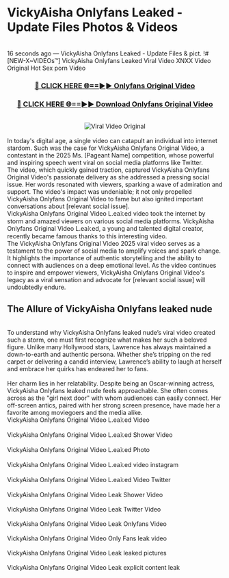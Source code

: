# VickyAisha Onlyfans Leaked - Update Files Photos & Videos 
<br>
16 seconds ago — VickyAisha Onlyfans Leaked - Update Files & pict. !#[NEW-X~VIDEOs™] VickyAisha Onlyfans Leaked Viral Video XNXX Video Original Hot Sex porn Video
<br>
<div align="center">
<h3><a href="http://freeplayer.one?title=VickyAisha&ref=25OR" rel="nofollow">🔴 CLICK HERE 🌐==►► Onlyfans Original Video</a></h3>
<h3><a href="http://freeplayer.one?title=VickyAisha&ref=25OR" rel="nofollow">🔴 CLICK HERE 🌐==►► Download Onlyfans Original Video</a></h3>
<br>
<a href="http://freeplayer.one?title=VickyAisha&ref=25OR" rel="nofollow" data-target="animated-image.originalLink"><img src="https://i.ibb.co.com/xMMVF88/686577567.gif" alt="Viral Video Original" style="max-width: 100%; display: inline-block;" data-target="animated-image.originalImage"></a>
</div>
<br>
In today's digital age, a single video can catapult an individual into internet stardom. Such was the case for VickyAisha Onlyfans Original Video, a contestant in the 2025 Ms. [Pageant Name] competition, whose powerful and inspiring speech went viral on social media platforms like Twitter.
<br>
The video, which quickly gained traction, captured VickyAisha Onlyfans Original Video's passionate delivery as she addressed a pressing social issue. Her words resonated with viewers, sparking a wave of admiration and support. The video's impact was undeniable; it not only propelled VickyAisha Onlyfans Original Video to fame but also ignited important conversations about [relevant social issue].
<br>
VickyAisha Onlyfans Original Video L.ea𝚔ed video took the internet by storm and amazed viewers on various social media platforms. VickyAisha Onlyfans Original Video L.ea𝚔ed, a young and talented digital creator, recently became famous thanks to this interesting video.
<br>
The VickyAisha Onlyfans Original Video 2025 viral video serves as a testament to the power of social media to amplify voices and spark change. It highlights the importance of authentic storytelling and the ability to connect with audiences on a deep emotional level. As the video continues to inspire and empower viewers, VickyAisha Onlyfans Original Video's legacy as a viral sensation and advocate for [relevant social issue] will undoubtedly endure.
<br>
<h2>The Allure of VickyAisha Onlyfans leaked nude</h2>
<br>
To understand why VickyAisha Onlyfans leaked nude’s viral video created such a storm, one must first recognize what makes her such a beloved figure. Unlike many Hollywood stars, Lawrence has always maintained a down-to-earth and authentic persona. Whether she’s tripping on the red carpet or delivering a candid interview, Lawrence’s ability to laugh at herself and embrace her quirks has endeared her to fans.
<br><br>
Her charm lies in her relatability. Despite being an Oscar-winning actress, VickyAisha Onlyfans leaked nude feels approachable. She often comes across as the "girl next door" with whom audiences can easily connect. Her off-screen antics, paired with her strong screen presence, have made her a favorite among moviegoers and the media alike.
<br>
VickyAisha Onlyfans Original Video L.ea𝚔ed Video
<br><br>
VickyAisha Onlyfans Original Video L.ea𝚔ed Shower Video
<br><br>
VickyAisha Onlyfans Original Video L.ea𝚔ed Photo
<br><br>
VickyAisha Onlyfans Original Video L.ea𝚔ed video instagram
<br><br>
VickyAisha Onlyfans Original Video L.ea𝚔ed Video Twitter
<br><br>
VickyAisha Onlyfans Original Video Leak Shower Video
<br><br>
VickyAisha Onlyfans Original Video Leak Twitter Video
<br><br>
VickyAisha Onlyfans Original Video Leak Onlyfans Video
<br><br>
VickyAisha Onlyfans Original Video Only Fans leak video
<br><br>
VickyAisha Onlyfans Original Video Leak leaked pictures
<br><br>
VickyAisha Onlyfans Original Video Leak explicit content leak